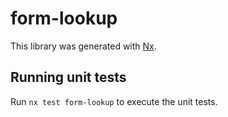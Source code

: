 # form-lookup

This library was generated with [Nx](https://nx.dev).

## Running unit tests

Run `nx test form-lookup` to execute the unit tests.
